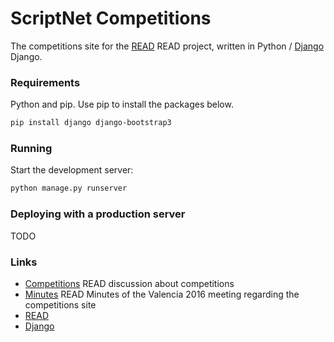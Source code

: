 # ScriptNet Competitions

The competitions site for the [READ] READ project, written in Python / [Django] Django.

### Requirements
Python and pip. Use pip to install the packages below.
```sh
pip install django django-bootstrap3
```

### Running

Start the development server:
```sh
python manage.py runserver
```

### Deploying with a production server

TODO

### Links

* [Competitions] READ discussion about competitions
* [Minutes] READ Minutes of the Valencia 2016 meeting regarding the competitions site
* [READ]
* [Django]

[Competitions]: <https://read02.uibk.ac.at/wiki/index.php/Competitions>
[Minutes]: <https://read02.uibk.ac.at/wiki/index.php/Technical_Meetings:Valencia_Meeting_Minutes#Competitions_site>
[READ]: <http://read.transkribus.eu>
[Django]: <https://www.djangoproject.com/>

